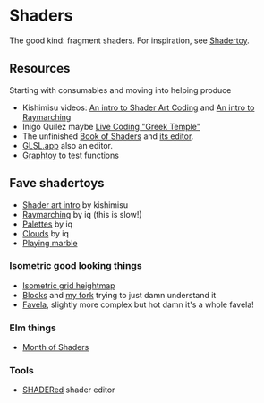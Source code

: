 # Shaders

The good kind: fragment shaders. For inspiration, see [Shadertoy](https://www.shadertoy.com/).

## Resources

Starting with consumables and moving into helping produce

- Kishimisu videos: [An intro to Shader Art Coding](https://www.youtube.com/watch?v=f4s1h2YETNY) and [An intro to Raymarching](https://www.youtube.com/watch?v=khblXafu7iA)
- Inigo Quilez maybe [Live Coding "Greek Temple"](https://www.youtube.com/watch?v=-pdSjBPH3zM)
- The unfinished [Book of Shaders](https://thebookofshaders.com/) and [its editor](https://editor.thebookofshaders.com/).
- [GLSL.app](https://glsl.app/) also an editor.
- [Graphtoy](https://graphtoy.com/) to test functions

## Fave shadertoys

- [Shader art intro](https://www.shadertoy.com/view/mtyGWy) by kishimisu
- [Raymarching](https://www.shadertoy.com/view/Xds3zN) by iq (this is slow!)
- [Palettes](https://www.shadertoy.com/view/ll2GD3) by iq
- [Clouds](https://www.shadertoy.com/view/XslGRr) by iq
- [Playing marble](https://www.shadertoy.com/view/MtX3Ws)

### Isometric good looking things

- [Isometric grid heightmap](https://www.shadertoy.com/view/stcXD7)
- [Blocks](https://www.shadertoy.com/view/lsSGRc) and [my fork](https://www.shadertoy.com/view/Wfs3z7) trying to just damn understand it
- [Favela](https://www.shadertoy.com/view/ldGcDh), slightly more complex but hot damn it's a whole favela!

### Elm things

- [Month of Shaders](https://github.com/hendriklammers/month-of-shaders)

### Tools

- [SHADERed](https://shadered.org/) shader editor
